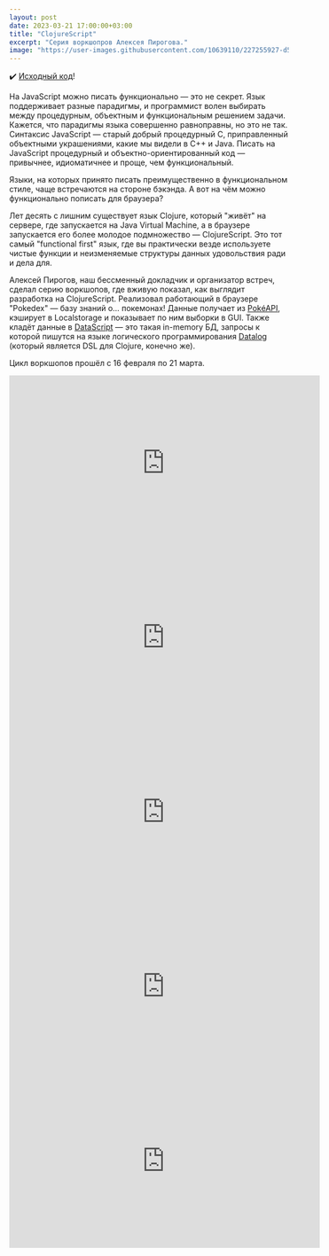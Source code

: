 ```yaml
---
layout: post
date: 2023-03-21 17:00:00+03:00
title: "ClojureScript"
excerpt: "Серия воркшопров Алексея Пирогова."
image: "https://user-images.githubusercontent.com/10639110/227255927-d5d442cb-deca-4a7e-8ea0-6dbfa01af72f.png"
---
```


✔️ [Исходный код](https://github.com/astynax/cljs-pokedex)!

На JavaScript можно писать функционально — это не секрет. Язык поддерживает разные парадигмы, и программист волен выбирать между процедурным, объектным и функциональным решением задачи. Кажется, что парадигмы языка совершенно равноправны, но это не так. Синтаксис JavaScript — старый добрый процедурный C, приправленный объектными украшениями, какие мы видели в C++ и Java. Писать на JavaScript процедурный и объектно-ориентированный код — привычнее, идиоматичнее и проще, чем функциональный.

Языки, на которых принято писать преимущественно в функциональном стиле, чаще встречаются на стороне бэкэнда. А вот на чём можно функционально пописать для браузера?

Лет десять с лишним существует язык Clojure, который "живёт" на сервере, где запускается на Java Virtual Machine, а в браузере запускается его более молодое подмножество — ClojureScript. Это тот самый "functional first" язык, где вы практически везде используете чистые функции и неизменяемые структуры данных удовольствия ради и дела для.  

Алексей Пирогов, наш бессменный докладчик и организатор встреч, сделал серию воркшопов, где вживую показал, как выглядит разработка на ClojureScript.
Реализовал работающий в браузере "Pokedex" — базу знаний о… покемонах! Данные получает из [PokéAPI](https://pokeapi.co/), кэширует в Localstorage и показывает по ним выборки в GUI. Также кладёт данные в [DataScript](https://github.com/tonsky/datascript) — это такая in-memory БД, запросы к которой пишутся на языке логического программирования [Datalog](https://docs.racket-lang.org/datalog/) (который является DSL для Clojure, конечно же).

Цикл воркшопов прошёл с 16 февраля по 21 марта.

<div class="video">
    <iframe width="560" height="315" src="https://www.youtube.com/embed/WkN5feMXyPE" title="YouTube video player" frameborder="0" allow="accelerometer; autoplay; clipboard-write; encrypted-media; gyroscope; picture-in-picture; web-share" allowfullscreen></iframe>
</div>

<div class="video">
    <iframe width="560" height="315" src="https://www.youtube.com/embed/7XQq1yMlmsg" title="YouTube video player" frameborder="0" allow="accelerometer; autoplay; clipboard-write; encrypted-media; gyroscope; picture-in-picture; web-share" allowfullscreen></iframe>
</div>

<div class="video">
    <iframe width="560" height="315" src="https://www.youtube.com/embed/jbIOd7xxls4" title="YouTube video player" frameborder="0" allow="accelerometer; autoplay; clipboard-write; encrypted-media; gyroscope; picture-in-picture; web-share" allowfullscreen></iframe>
</div>

<div class="video">
    <iframe width="560" height="315" src="https://www.youtube.com/embed/1P69b8I3H1E" title="YouTube video player" frameborder="0" allow="accelerometer; autoplay; clipboard-write; encrypted-media; gyroscope; picture-in-picture; web-share" allowfullscreen></iframe>
</div>

<div class="video">
    <iframe width="560" height="315" src="https://www.youtube.com/embed/lqMEyaPL3Pg" title="YouTube video player" frameborder="0" allow="accelerometer; autoplay; clipboard-write; encrypted-media; gyroscope; picture-in-picture; web-share" allowfullscreen></iframe>
</div>
